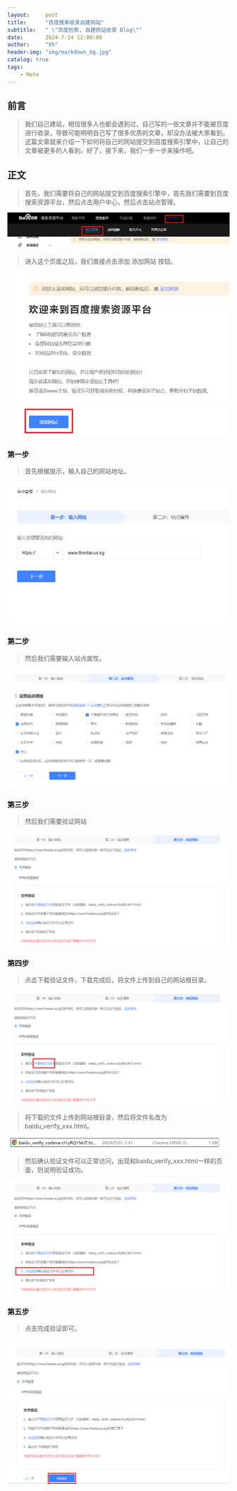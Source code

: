 ```yaml
---
layout:     post
title:      "百度搜索收录自建网站"
subtitle:   " \"百度检索, 自建网站收录 Blog\""
date:       2024-7-14 12:00:00
author:     "Xh"
header-img: "img/markdown_bg.jpg"
catalog: true
tags:
    - Mete
---
```


## 前言
>我们自己建站，相信很多人也都会遇到过，自己写的一些文章并不能被百度进行收录，导致可能明明自己写了很多优质的文章，却没办法被大家看到。这篇文章就来介绍一下如何将自己的网站提交到百度搜索引擎中，让自己的文章被更多的人看到。好了，接下来，我们一步一步来操作吧。

## 正文
>首先，我们需要将自己的网站提交到百度搜索引擎中，首先我们需要到百度搜索资源平台，然后点击用户中心，然后点击站点管理。

![站点管理](../img/baidu_search/站点管理.png)

>进入这个页面之后，我们直接点击添加 添加网站 按钮。

![添加网站](../img/baidu_search/添加网站.png)

### 第一步
>首先根据提示，输入自己的网站地址。

![输入地址](../img/baidu_search/输入地址.png)

### 第二步 
>然后我们需要输入站点属性。

![站点属性](../img/baidu_search/站点属性.png)

### 第三步
>然后我们需要验证网站

![验证网站](../img/baidu_search/验证网站.png)

### 第四步
>点击下载验证文件，下载完成后，将文件上传到自己的网站根目录。

![验证网站1](../img/baidu_search/验证网站1.png)

>将下载的文件上传到网站根目录，然后将文件名改为 baidu_verify_xxx.html。

![下载验证文件](../img/baidu_search/下载验证文件.png)

>然后确认验证文件可以正常访问，出现和baidu_verify_xxx.html一样的页面，则说明验证成功。

![验证文件](../img/baidu_search/验证文件.png)

### 第五步
>点击完成验证即可。

![完成验证](../img/baidu_search/完成验证.png)